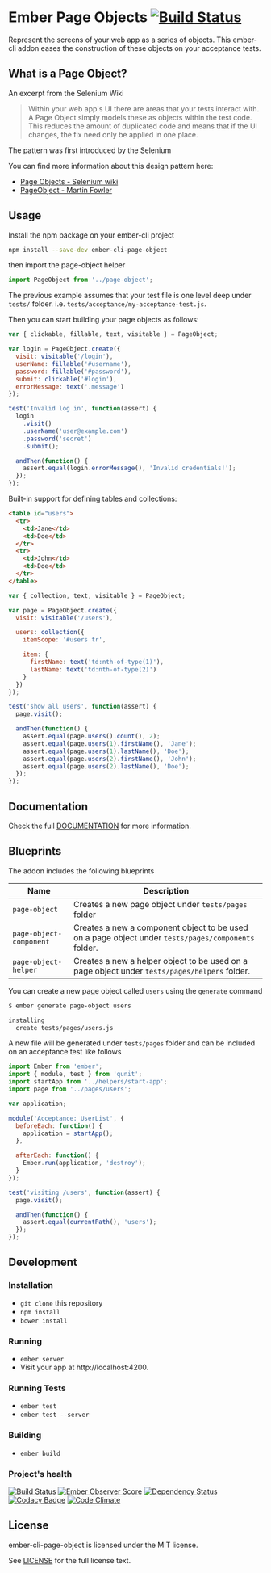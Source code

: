 # Ember Page Objects [![Build Status](https://travis-ci.org/san650/ember-cli-page-object.svg?branch=master)](https://travis-ci.org/san650/ember-cli-page-object)

Represent the screens of your web app as a series of objects. This ember-cli
addon eases the construction of these objects on your acceptance tests.

## What is a Page Object?

An excerpt from the Selenium Wiki
> Within your web app's UI there are areas that your tests interact with. A Page
> Object simply models these as objects within the test code. This reduces the
> amount of duplicated code and means that if the UI changes, the fix need only
> be applied in one place.

The pattern was first introduced by the Selenium

You can find more information about this design pattern here:
* [Page Objects - Selenium wiki](https://code.google.com/p/selenium/wiki/PageObjects)
* [PageObject - Martin Fowler](http://martinfowler.com/bliki/PageObject.html)

## Usage

Install the npm package on your ember-cli project

```sh
npm install --save-dev ember-cli-page-object
```

then import the page-object helper

```js
import PageObject from '../page-object';
```

The previous example assumes that your test file is one level deep under
`tests/` folder. i.e. `tests/acceptance/my-acceptance-test.js`.

Then you can start building your page objects as follows:

```js
var { clickable, fillable, text, visitable } = PageObject;

var login = PageObject.create({
  visit: visitable('/login'),
  userName: fillable('#username'),
  password: fillable('#password'),
  submit: clickable('#login'),
  errorMessage: text('.message')
});

test('Invalid log in', function(assert) {
  login
    .visit()
    .userName('user@example.com')
    .password('secret')
    .submit();

  andThen(function() {
    assert.equal(login.errorMessage(), 'Invalid credentials!');
  });
});
```

Built-in support for defining tables and collections:

```html
<table id="users">
  <tr>
    <td>Jane</td>
    <td>Doe</td>
  </tr>
  <tr>
    <td>John</td>
    <td>Doe</td>
  </tr>
</table>
```

```js
var { collection, text, visitable } = PageObject;

var page = PageObject.create({
  visit: visitable('/users'),

  users: collection({
    itemScope: '#users tr',

    item: {
      firstName: text('td:nth-of-type(1)'),
      lastName: text('td:nth-of-type(2)')
    }
  })
});

test('show all users', function(assert) {
  page.visit();

  andThen(function() {
    assert.equal(page.users().count(), 2);
    assert.equal(page.users(1).firstName(), 'Jane');
    assert.equal(page.users(1).lastName(), 'Doe');
    assert.equal(page.users(2).firstName(), 'John');
    assert.equal(page.users(2).lastName(), 'Doe');
  });
});
```

## Documentation

Check the full [DOCUMENTATION](./DOCUMENTATION.md) for more information.

## Blueprints

The addon includes the following blueprints

| Name | Description |
| -------- | --------------- |
| `page-object` | Creates a new page object under `tests/pages` folder |
| `page-object-component` | Creates a new a component object to be used on a page object under `tests/pages/components` folder. |
| `page-object-helper` |  Creates a new a helper object to be used on a page object under `tests/pages/helpers` folder. |

You can create a new page object called `users` using the `generate` command

```sh
$ ember generate page-object users

installing
  create tests/pages/users.js
```

A new file will be generated under `tests/pages` folder and can be included on
an acceptance test like follows

```js
import Ember from 'ember';
import { module, test } from 'qunit';
import startApp from '../helpers/start-app';
import page from '../pages/users';

var application;

module('Acceptance: UserList', {
  beforeEach: function() {
    application = startApp();
  },

  afterEach: function() {
    Ember.run(application, 'destroy');
  }
});

test('visiting /users', function(assert) {
  page.visit();

  andThen(function() {
    assert.equal(currentPath(), 'users');
  });
});
```

## Development

### Installation

* `git clone` this repository
* `npm install`
* `bower install`

### Running

* `ember server`
* Visit your app at http://localhost:4200.

### Running Tests

* `ember test`
* `ember test --server`

### Building

* `ember build`

### Project's health

[![Build Status](https://travis-ci.org/san650/ember-cli-page-object.svg?branch=master)](https://travis-ci.org/san650/ember-cli-page-object)
[![Ember Observer Score](http://emberobserver.com/badges/ember-cli-page-object.svg)](http://emberobserver.com/addons/ember-cli-page-object)
[![Dependency Status](https://www.versioneye.com/user/projects/5622d5e836d0ab0021000b31/badge.svg?style=flat)](https://www.versioneye.com/user/projects/5622d5e836d0ab0021000b31)
[![Codacy Badge](https://api.codacy.com/project/badge/35545e8e8ade48dfa999a3f5e1aa4b3b)](https://www.codacy.com/app/san650/ember-cli-page-object)
[![Code Climate](https://codeclimate.com/github/san650/ember-cli-page-object/badges/gpa.svg)](https://codeclimate.com/github/san650/ember-cli-page-object)

## License

ember-cli-page-object is licensed under the MIT license.

See [LICENSE](./LICENSE) for the full license text.
